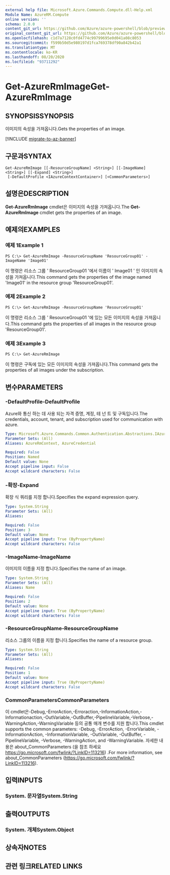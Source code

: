 ```yaml
---
external help file: Microsoft.Azure.Commands.Compute.dll-Help.xml
Module Name: AzureRM.Compute
online version: ''
schema: 2.0.0
content_git_url: https://github.com/Azure/azure-powershell/blob/preview/src/ResourceManager/Compute/Stack/Commands.Compute/help/Get-AzureRmImage.md
original_content_git_url: https://github.com/Azure/azure-powershell/blob/preview/src/ResourceManager/Compute/Stack/Commands.Compute/help/Get-AzureRmImage.md
ms.openlocfilehash: c1d7a7128c0fd4774c99799695e0d041a08c8053
ms.sourcegitcommit: f599b50d5e980197d1fca769378df90a842b42a1
ms.translationtype: MT
ms.contentlocale: ko-KR
ms.lasthandoff: 08/20/2020
ms.locfileid: "93711292"
---
```

# <span data-ttu-id="550d7-101">Get-AzureRmImage</span><span class="sxs-lookup"><span data-stu-id="550d7-101">Get-AzureRmImage</span></span>

## <span data-ttu-id="550d7-102">SYNOPSIS</span><span class="sxs-lookup"><span data-stu-id="550d7-102">SYNOPSIS</span></span>
<span data-ttu-id="550d7-103">이미지의 속성을 가져옵니다.</span><span class="sxs-lookup"><span data-stu-id="550d7-103">Gets the properties of an image.</span></span>

[!INCLUDE [migrate-to-az-banner](../../includes/migrate-to-az-banner.md)]

## <span data-ttu-id="550d7-104">구문과</span><span class="sxs-lookup"><span data-stu-id="550d7-104">SYNTAX</span></span>

```
Get-AzureRmImage [[-ResourceGroupName] <String>] [[-ImageName] <String>] [[-Expand] <String>]
 [-DefaultProfile <IAzureContextContainer>] [<CommonParameters>]
```

## <span data-ttu-id="550d7-105">설명은</span><span class="sxs-lookup"><span data-stu-id="550d7-105">DESCRIPTION</span></span>
<span data-ttu-id="550d7-106">**Get-AzureRmImage** cmdlet은 이미지의 속성을 가져옵니다.</span><span class="sxs-lookup"><span data-stu-id="550d7-106">The **Get-AzureRmImage** cmdlet gets the properties of an image.</span></span>

## <span data-ttu-id="550d7-107">예제의</span><span class="sxs-lookup"><span data-stu-id="550d7-107">EXAMPLES</span></span>

### <span data-ttu-id="550d7-108">예제 1</span><span class="sxs-lookup"><span data-stu-id="550d7-108">Example 1</span></span>
```
PS C:\> Get-AzureRmImage -ResourceGroupName 'ResourceGroup01' -ImageName 'Image01'
```

<span data-ttu-id="550d7-109">이 명령은 리소스 그룹 ' ResourceGroup01 '에서 이름이 ' Image01 ' 인 이미지의 속성을 가져옵니다.</span><span class="sxs-lookup"><span data-stu-id="550d7-109">This command gets the properties of the image named 'Image01' in the resource group 'ResourceGroup01'.</span></span>

### <span data-ttu-id="550d7-110">예제 2</span><span class="sxs-lookup"><span data-stu-id="550d7-110">Example 2</span></span>
```
PS C:\> Get-AzureRmImage -ResourceGroupName 'ResourceGroup01'
```

<span data-ttu-id="550d7-111">이 명령은 리소스 그룹 ' ResourceGroup01 '에 있는 모든 이미지의 속성을 가져옵니다.</span><span class="sxs-lookup"><span data-stu-id="550d7-111">This command gets the properties of all images in the resource group 'ResourceGroup01'.</span></span>

### <span data-ttu-id="550d7-112">예제 3</span><span class="sxs-lookup"><span data-stu-id="550d7-112">Example 3</span></span>
```
PS C:\> Get-AzureRmImage
```

<span data-ttu-id="550d7-113">이 명령은 구독에 있는 모든 이미지의 속성을 가져옵니다.</span><span class="sxs-lookup"><span data-stu-id="550d7-113">This command gets the properties of all images under the subscription.</span></span>

## <span data-ttu-id="550d7-114">변수</span><span class="sxs-lookup"><span data-stu-id="550d7-114">PARAMETERS</span></span>

### <span data-ttu-id="550d7-115">-DefaultProfile</span><span class="sxs-lookup"><span data-stu-id="550d7-115">-DefaultProfile</span></span>
<span data-ttu-id="550d7-116">Azure와 통신 하는 데 사용 되는 자격 증명, 계정, 테 넌 트 및 구독입니다.</span><span class="sxs-lookup"><span data-stu-id="550d7-116">The credentials, account, tenant, and subscription used for communication with azure.</span></span>

```yaml
Type: Microsoft.Azure.Commands.Common.Authentication.Abstractions.IAzureContextContainer
Parameter Sets: (All)
Aliases: AzureRmContext, AzureCredential

Required: False
Position: Named
Default value: None
Accept pipeline input: False
Accept wildcard characters: False
```

### <span data-ttu-id="550d7-117">-확장</span><span class="sxs-lookup"><span data-stu-id="550d7-117">-Expand</span></span>
<span data-ttu-id="550d7-118">확장 식 쿼리를 지정 합니다.</span><span class="sxs-lookup"><span data-stu-id="550d7-118">Specifies the expand expression query.</span></span>

```yaml
Type: System.String
Parameter Sets: (All)
Aliases: 

Required: False
Position: 3
Default value: None
Accept pipeline input: True (ByPropertyName)
Accept wildcard characters: False
```

### <span data-ttu-id="550d7-119">-ImageName</span><span class="sxs-lookup"><span data-stu-id="550d7-119">-ImageName</span></span>
<span data-ttu-id="550d7-120">이미지의 이름을 지정 합니다.</span><span class="sxs-lookup"><span data-stu-id="550d7-120">Specifies the name of an image.</span></span>

```yaml
Type: System.String
Parameter Sets: (All)
Aliases: Name

Required: False
Position: 2
Default value: None
Accept pipeline input: True (ByPropertyName)
Accept wildcard characters: False
```

### <span data-ttu-id="550d7-121">-ResourceGroupName</span><span class="sxs-lookup"><span data-stu-id="550d7-121">-ResourceGroupName</span></span>
<span data-ttu-id="550d7-122">리소스 그룹의 이름을 지정 합니다.</span><span class="sxs-lookup"><span data-stu-id="550d7-122">Specifies the name of a resource group.</span></span>

```yaml
Type: System.String
Parameter Sets: (All)
Aliases: 

Required: False
Position: 1
Default value: None
Accept pipeline input: True (ByPropertyName)
Accept wildcard characters: False
```

### <span data-ttu-id="550d7-123">CommonParameters</span><span class="sxs-lookup"><span data-stu-id="550d7-123">CommonParameters</span></span>
<span data-ttu-id="550d7-124">이 cmdlet은-Debug,-ErrorAction,-Erroraction,-InformationAction,-Informationaction,-OutVariable,-OutBuffer,-PipelineVariable,-Verbose,-WarningAction,-WarningVariable 등의 공통 매개 변수를 지원 합니다.</span><span class="sxs-lookup"><span data-stu-id="550d7-124">This cmdlet supports the common parameters: -Debug, -ErrorAction, -ErrorVariable, -InformationAction, -InformationVariable, -OutVariable, -OutBuffer, -PipelineVariable, -Verbose, -WarningAction, and -WarningVariable.</span></span> <span data-ttu-id="550d7-125">자세한 내용은 about_CommonParameters (을 참조 하세요 https://go.microsoft.com/fwlink/?LinkID=113216) .</span><span class="sxs-lookup"><span data-stu-id="550d7-125">For more information, see about_CommonParameters (https://go.microsoft.com/fwlink/?LinkID=113216).</span></span>

## <span data-ttu-id="550d7-126">입력</span><span class="sxs-lookup"><span data-stu-id="550d7-126">INPUTS</span></span>

### <span data-ttu-id="550d7-127">System. 문자열</span><span class="sxs-lookup"><span data-stu-id="550d7-127">System.String</span></span>

## <span data-ttu-id="550d7-128">출력</span><span class="sxs-lookup"><span data-stu-id="550d7-128">OUTPUTS</span></span>

### <span data-ttu-id="550d7-129">System. 개체</span><span class="sxs-lookup"><span data-stu-id="550d7-129">System.Object</span></span>

## <span data-ttu-id="550d7-130">상속자</span><span class="sxs-lookup"><span data-stu-id="550d7-130">NOTES</span></span>

## <span data-ttu-id="550d7-131">관련 링크</span><span class="sxs-lookup"><span data-stu-id="550d7-131">RELATED LINKS</span></span>

